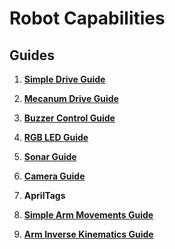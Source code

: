 # Robot Capabilities

## Guides

1. **[Simple Drive Guide](Simple_Drive_Guide.md)**

1. **[Mecanum Drive Guide](Mecanum_Drive_Guide.md)**

1. **[Buzzer Control Guide](Buzzer_Control_Guide.md)**

1. **[RGB LED Guide](RGB_Control_Guide.md)**

1. **[Sonar Guide](Sonar_Guide.md)**

1. **[Camera Guide](Camera_Guide.md)**

1. **AprilTags**

1. **[Simple Arm Movements Guide](Simple_Arm_Movements_Guide.md)**

1. **[Arm Inverse Kinematics Guide](Arm_Inverse_Kinematics_Guide.md)**
